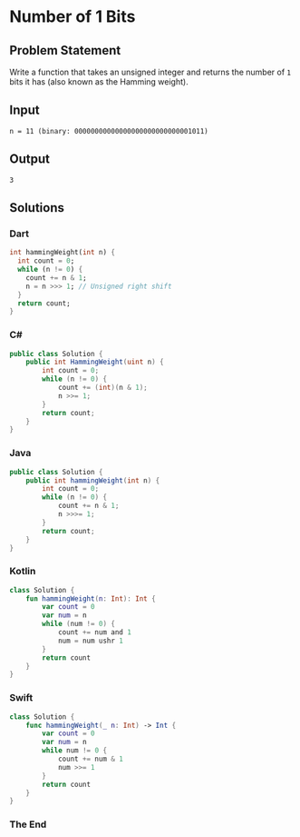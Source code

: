 # Number of 1 Bits

## Problem Statement

Write a function that takes an unsigned integer and returns the number of `1` bits it has (also known as the Hamming weight).

## Input

```text
n = 11 (binary: 00000000000000000000000000001011)
```

## Output

```text
3
```

## Solutions

### Dart

```dart
int hammingWeight(int n) {
  int count = 0;
  while (n != 0) {
    count += n & 1;
    n = n >>> 1; // Unsigned right shift
  }
  return count;
}
```

### C#

```csharp
public class Solution {
    public int HammingWeight(uint n) {
        int count = 0;
        while (n != 0) {
            count += (int)(n & 1);
            n >>= 1;
        }
        return count;
    }
}
```

### Java

```java
public class Solution {
    public int hammingWeight(int n) {
        int count = 0;
        while (n != 0) {
            count += n & 1;
            n >>>= 1;
        }
        return count;
    }
}
```

### Kotlin

```kotlin
class Solution {
    fun hammingWeight(n: Int): Int {
        var count = 0
        var num = n
        while (num != 0) {
            count += num and 1
            num = num ushr 1
        }
        return count
    }
}
```

### Swift

```swift
class Solution {
    func hammingWeight(_ n: Int) -> Int {
        var count = 0
        var num = n
        while num != 0 {
            count += num & 1
            num >>= 1
        }
        return count
    }
}
```


### The End


